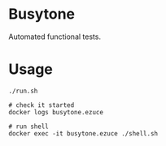 Busytone
========

Automated functional tests.

Usage
=====

```shell
./run.sh

# check it started
docker logs busytone.ezuce

# run shell
docker exec -it busytone.ezuce ./shell.sh
```
